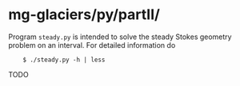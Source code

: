 # mg-glaciers/py/partII/

Program `steady.py` is intended to solve the steady Stokes geometry problem on an interval.  For detailed information do

        $ ./steady.py -h | less

TODO
